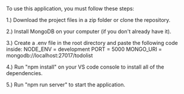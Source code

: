 To use this application, you must follow these steps:

1.) Download the project files in a zip folder or clone the repository.

2.) Install MongoDB on your computer (if you don't already have it).

3.) Create a .env file in the root directory and paste the following code inside: 
NODE_ENV = development
PORT = 5000
MONGO_URI = mongodb://localhost:27017/todolist

4.) Run "npm install" on your VS code console to install all of the dependencies.

5.) Run "npm run server" to start the application.
